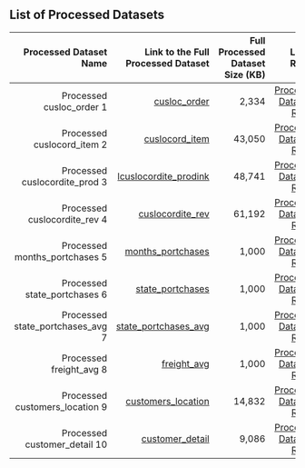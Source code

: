 ## List of Processed Datasets

| Processed Dataset Name | Link to the Full Processed Dataset   | Full Processed Dataset Size (KB)  | Link to Report |
| ---:| ---: | ---: | ---: |
| Processed cusloc_order 1 | [cusloc_order](./cusloc_order.csv) | 2,334 | [Processed Dataset 1 Report](link/to/report1)|
| Processed cuslocord_item 2 | [cuslocord_item](./cuslocord_item.csv) | 43,050 | [Processed Dataset 1 Report](link/to/report2)|
| Processed cuslocordite_prod 3 | [lcuslocordite_prodink](./cuslocordite_prod.csv) | 48,741 | [Processed Dataset 1 Report](link/to/report3)|
| Processed cuslocordite_rev 4 | [cuslocordite_rev](./cuslocordite_rev.csv) | 61,192 | [Processed Dataset 1 Report](link/to/report4)|
| Processed months_portchases 5 | [months_portchases](./months_portchases.csv) | 1,000 | [Processed Dataset 1 Report](link/to/report5)|
| Processed state_portchases 6 | [state_portchases](./state_portchases.csv) | 1,000 | [Processed Dataset 1 Report](link/to/report6)|
| Processed state_portchases_avg 7 | [state_portchases_avg](./state_portchases_avg.csv) | 1,000 | [Processed Dataset 1 Report](link/to/report7)|
| Processed freight_avg 8 | [freight_avg](./freight_avg.csv) | 1,000 | [Processed Dataset 1 Report](link/to/report8)|
| Processed customers_location 9 | [customers_location](./customers_location.csv) | 14,832 | [Processed Dataset 1 Report](link/to/report9)|
| Processed customer_detail 10 | [customer_detail](./customer_detail.csv) | 9,086 | [Processed Dataset 1 Report](link/to/report10)|
